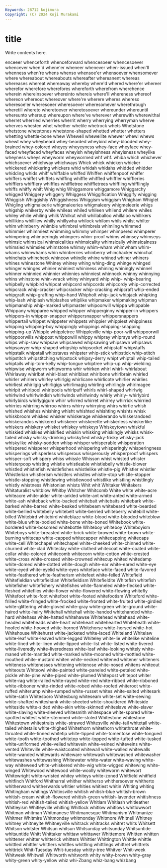 ```yaml
---
Keywords: 28712 kojimura
Copyright: (C) 2024 Koji Murakami
---
```


# title

Write contents here.



enceeer whenceforth whenceforward whencesoeer whencesoever whencever when'd whene'er wheneer
whenever when-issued when'll whenness when're whens whenso whensoe'er whensoever whensomever
where whereabout whereabouts whereafter whereanent whereas whereases whereat whereaway whereby
where'd whered where'er whereer wherefor wherefore wherefores whereforth wherefrom wherehence
wherein whereinsoever whereinto whereis where'll whereness whereof whereon whereout whereover
where're wherere wheres whereso wheresoe'er wheresoeer wheresoever wheresomever wherethrough wheretill
whereto wheretoever wheretosoever whereunder whereuntil whereunto whereup whereupon where've wherever
wherewith wherewithal wherret wherried wherries wherrit wherry wherrying wherryman wherve
wherves whesten whet whether whetile whetrock whets Whetstone whetstone whetstones
whetstone-shaped whetted whetter whetters whetting whettle-bone whew Whewell whewellite whewer
whewl whews whewt whey wheybeard whey-bearded wheybird whey-blooded whey-brained whey-colored
wheyey wheyeyness whey-face wheyface whey-faced wheyfaced wheyfaces wheyish wheyishness wheyisness
wheylike wheyness wheys wheyworm wheywormed whf whf. whiba which whichever
whichsoever whichway whichways Whick whick whicken whicker whickered whickering whickers
whid whidah whidahs whidded whidder whidding whids whiff whiffable whiffed
Whiffen whiffenpoof whiffer whiffers whiffet whiffets whiffing whiffle whiffled whiffler
whiffleries whifflers whifflery whiffles whiffletree whiffletrees whiffling whifflingly whiffs whiffy
whift Whig whig Whiggamore whiggamore Whiggarchy whigged Whiggery whiggery Whiggess
Whiggification Whiggify whigging Whiggish Whiggishly Whiggishness Whiggism whiggism Whigham Whiglet
Whigling whigmaleerie whigmaleeries whigmaleery whigmeleerie whigs whigship whikerby while whileas
whiled whileen whilend whilere whiles whiley whilie whiling whilk Whilkut
whill whillaballoo whillaloo whillikers whillikins whillilew whilly whillywha whilock whilom
whils whilst whilter whim whimberry whimble whimbrel whimbrels whimling whimmed
whimmier whimmiest whimming whimmy whimper whimpered whimperer whimpering whimperingly whimpers
whim-proof whims whimsey whimseys whimsic whimsical whimsicalities whimsicality whimsically whimsicalness
whimsied whimsies whimstone whimsy whim-wham whimwham whim-whams whimwhams whin whinberries
whinberry whinchacker whinchat whinchats whincheck whincow whindle whine whined whiner
whiners whines whinestone Whiney whiney whing whing-ding whinge whinged whinger
whinges whinier whiniest whininess whining whiningly whinnel whinner whinnied whinnier
whinnies whinniest whinnock whinny whinnying whins whinstone whin-wrack whiny whinyard
whip whip- whip-bearing whipbelly whipbird whipcat whipcord whipcords whipcordy whip-corrected
whipcrack whip-cracker whipcracker whip-cracking whipcraft whip-ended whipgraft whip-grafting whip-hand Whipholt
whip-jack whipjack whipking whip-lash whiplash whiplashes whiplike whipmaker whipmaking whipman
whipmanship whip-marked whipmaster whipoorwill whippa whippable Whippany whipparee whipped whipper
whipperginny whipper-in whippers whippers-in whipper-snapper whippersnapper whippersnappers whippertail whippet whippeter
whippets whippier whippiest whippiness whipping whipping-boy whippingly whippings whipping-snapping whipping-up
Whipple whippletree Whippleville whip-poor-will whippoorwill whippoorwills whippost whippowill whippy whipray
whiprays whip-round whips whip-saw whipsaw whipsawed whipsawing whipsawn whipsaws whipsawyer
whip-shaped whipship whipsocket whipstaff whipstaffs whipstalk whipstall whipstaves whipster whip-stick
whipstick whip-stitch whipstitch whipstitching whipstock whipsy-derry whipt whiptail whip-tailed whiptails
whip-tom-kelly whip-tongue whiptree whip-up whip-wielding whipwise whipworm whipworms whir whirken
whirl whirl- whirlabout Whirlaway whirlbat whirl-blast whirlblast whirlbone whirlbrain whirled
whirler whirlers whirley whirlgig whirlicane whirlicote whirlier whirlies whirliest whirligig
whirligigs whirlimagig whirling whirlingly whirlmagee whirlpit whirlpool whirlpools whirlpuff whirls
whirl-shaped whirlwig whirlwind whirlwindish whirlwinds whirlwindy whirly whirly- whirlybird whirlybirds
whirlygigum whirr whirred whirret whirrey whirrick whirried whirries whirring whirroo
whirrs whirry whirrying whirs whirtle whish whished whishes whishing whisht
whishted whishting whishts whisk whiskbroom whisked whisker whiskerage whiskerando whiskerandoed
whiskerandos whiskered whiskerer whiskerette whiskerless whiskerlike whiskers whiskery whisket whiskey
whiskeys Whiskeytown whiskful whiskied whiskies whiskified whiskin whisking whiskingly whisks
whisk-tailed whisky whisky-drinking whiskyfied whisky-frisky whisky-jack whiskylike whisky-sodden whisp whisper
whisperable whisperation whispered whisperer whisperhood whispering whisperingly whisperingness whisperings whisperless
whisperous whisperously whisperproof whispers whisper-soft whispery whiss whissle Whisson whist
whisted whister whisterpoop whisting whistle whistleable whistlebelly whistle-blower whistled whistlefish
whistlefishes whistlelike whistle-pig Whistler whistler Whistlerian whistlerism whistlers whistles whistle-stop
whistle-stopper whistle-stopping whistlewing whistlewood whistlike whistling whistlingly whistly whistness Whistonian
whists Whit whit Whitaker Whitakers Whitaturalist whitblow Whitby Whitcher Whitcomb
White white white-acre whiteacre white-alder white-ankled white-ant white-anted white-armed white-ash
whiteback white-backed whitebait whitebaits whitebark white-barked white-barred white-beaked whitebeam whitebeard
white-bearded white-bellied whitebelly whitebelt white-berried whiteberry whitebill white-billed Whitebird whitebird
whiteblaze white-blood white-blooded whiteblow white-blue white-bodied white-bone white-boned Whitebook white-bordered
white-bosomed whitebottle Whiteboy whiteboy Whiteboyism Whiteboys white-breasted white-brick white-browed white-brown
white-burning whitecap white-capped whitecapper whitecapping whitecaps white-cell Whitechapel whitechapel white-cheeked
white-chinned white-churned white-clad Whiteclay white-clothed whitecoat white-coated white-collar white-colored whitecomb
whitecorn white-cotton white-crested white-cross white-crossed white-crowned whitecup whited whitedamp white-domed
white-dotted white-dough white-ear white-eared white-eye white-eyed white-eyelid white-eyes whiteface white-faced
white-favored white-feathered white-featherism whitefeet white-felled Whitefield Whitefieldian whitefieldian Whitefieldism Whitefieldite
Whitefish whitefish whitefisher whitefishery whitefishes white-flanneled white-flecked white-fleshed whiteflies white-flower
white-flowered white-flowing whitefly Whitefoot white-foot whitefoot white-footed whitefootism Whiteford white-frilled
white-fringed white-frocked white-fronted white-fruited white-girdled white-glittering white-gloved white-gray white-green white-ground
white-haired white-hairy Whitehall whitehall white-handed whitehanded white-hard whitehass white-hatted whitehawse
Whitehead whitehead white-headed whiteheads white-heart whiteheart whitehearted Whiteheath white-hoofed white-hooved
white-horned Whitehorse white-horsed white-hot Whitehouse Whitehurst white-jacketed white-laced Whiteland Whitelaw
white-leaf white-leaved white-legged Whiteley white-lie whitelike whiteline white-lined white-linen white-lipped
white-list white-listed white-livered white-liveredly white-liveredness white-loaf white-looking whitely white-maned white-mantled
white-marked white-mooned white-mottled white-mouthed white-mustard whiten white-necked whitened whitener whiteners
whiteness whitenesses whitening whitenose white-nosed whitens whiteout whiteouts Whiteowl white-painted
white-paneled white-petaled white-pickle white-pine white-piped white-plumed Whitepost whitepot whiter white-rag
white-railed white-rayed white-red white-ribbed white-ribboned white-ribboner white-rinded white-robed white-roofed whiteroot
white-ruffed whiterump white-rumped white-russet whites white-salted whitesark white-satin Whitesboro Whitesburg
whiteseam white-set white-sewing white-shafted whiteshank white-sheeted white-shouldered Whiteside whiteside white-sided
white-skin white-skinned whiteslave white-slaver white-slaving white-sleeved whitesmith whitespace white-spored white-spotted
whitest white-stemmed white-stoled Whitestone whitestone Whitestown whitestraits white-strawed Whitesville white-tail
whitetail white-tailed whitetails white-thighed Whitethorn whitethorn whitethroat white-throated white-tinned whitetip
white-tipped white-tomentose white-tongued white-tooth white-toothed whitetop white-topped white-tufted white-tusked white-uniformed
white-veiled whitevein white-veined whiteveins white-vented Whiteville white-waistcoated whitewall white-walled whitewalls
white-wanded whitewards whiteware whitewash whitewashed whitewasher whitewashes whitewashing Whitewater white-water
white-waving white-way whiteweed white-whiskered white-wig white-wigged whitewing white-winged Whitewood whitewood
white-woolly whiteworm whitewort Whitewright white-wristed whitey whiteys white-zoned Whitfield whitfield
whitfinch Whitford Whitharral whither whitherso whithersoever whitherto whitherward whitherwards whitier
whities whitiest whitin Whiting whiting Whitingham whitings Whitinsville whitish whitish-blue
whitish-brown whitish-cream whitish-flowered whitish-green whitish-lavender whitishness whitish-red whitish-tailed whitish-yellow Whitlam
Whitlash whitleather Whitleyism Whitleyville whitling Whitlock whitlow whitlows whitlowwort Whitman
whitman Whitmanese Whitmanesque Whitmanism Whitmanize Whitmer Whitmire Whitmonday whitmonday Whitmore
Whitnell Whitney whitney whitneyite Whitneyville whitrack whitracks whitret whits Whitsett
Whitson whitster Whitsun whitsun Whitsunday whitsunday Whitsuntide whitsuntide Whitt Whittaker
whittaw whittawer Whittemore Whitten whitten whittener whitter whitterick whitters Whittier
Whittington Whittle whittle whittled whittler whittlers whittles whittling whittlings whittret
whittrets whittrick Whit-Tuesday Whit-tuesday whitty-tree Whitver Whit-week Whitweek Whitwell Whitworth
whitworth whity whity-brown whity-gray whity-green whity-yellow whiz whi-Zbang whiz-bang whizbang
